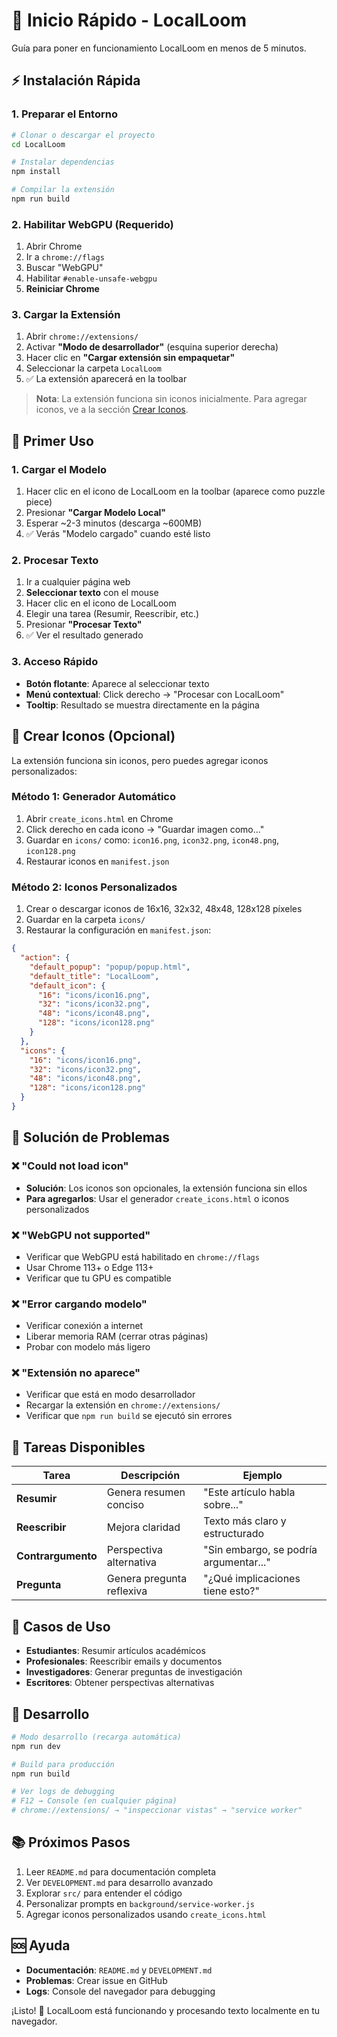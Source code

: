 # 🚀 Inicio Rápido - LocalLoom

Guía para poner en funcionamiento LocalLoom en menos de 5 minutos.

## ⚡ Instalación Rápida

### 1. Preparar el Entorno

```bash
# Clonar o descargar el proyecto
cd LocalLoom

# Instalar dependencias
npm install

# Compilar la extensión
npm run build
```

### 2. Habilitar WebGPU (Requerido)

1. Abrir Chrome
2. Ir a `chrome://flags`
3. Buscar "WebGPU"
4. Habilitar `#enable-unsafe-webgpu`
5. **Reiniciar Chrome**

### 3. Cargar la Extensión

1. Abrir `chrome://extensions/`
2. Activar **"Modo de desarrollador"** (esquina superior derecha)
3. Hacer clic en **"Cargar extensión sin empaquetar"**
4. Seleccionar la carpeta `LocalLoom`
5. ✅ La extensión aparecerá en la toolbar

> **Nota**: La extensión funciona sin iconos inicialmente. Para agregar iconos, ve a la sección [Crear Iconos](#crear-iconos-opcional).

## 🧠 Primer Uso

### 1. Cargar el Modelo

1. Hacer clic en el icono de LocalLoom en la toolbar (aparece como puzzle piece)
2. Presionar **"Cargar Modelo Local"**
3. Esperar ~2-3 minutos (descarga ~600MB)
4. ✅ Verás "Modelo cargado" cuando esté listo

### 2. Procesar Texto

1. Ir a cualquier página web
2. **Seleccionar texto** con el mouse
3. Hacer clic en el icono de LocalLoom
4. Elegir una tarea (Resumir, Reescribir, etc.)
5. Presionar **"Procesar Texto"**
6. ✅ Ver el resultado generado

### 3. Acceso Rápido

- **Botón flotante**: Aparece al seleccionar texto
- **Menú contextual**: Click derecho → "Procesar con LocalLoom"
- **Tooltip**: Resultado se muestra directamente en la página

## 🎨 Crear Iconos (Opcional)

La extensión funciona sin iconos, pero puedes agregar iconos personalizados:

### Método 1: Generador Automático
1. Abrir `create_icons.html` en Chrome
2. Click derecho en cada icono → "Guardar imagen como..."
3. Guardar en `icons/` como: `icon16.png`, `icon32.png`, `icon48.png`, `icon128.png`
4. Restaurar iconos en `manifest.json`

### Método 2: Iconos Personalizados
1. Crear o descargar iconos de 16x16, 32x32, 48x48, 128x128 píxeles
2. Guardar en la carpeta `icons/`
3. Restaurar la configuración en `manifest.json`:

```json
{
  "action": {
    "default_popup": "popup/popup.html",
    "default_title": "LocalLoom",
    "default_icon": {
      "16": "icons/icon16.png",
      "32": "icons/icon32.png",
      "48": "icons/icon48.png",
      "128": "icons/icon128.png"
    }
  },
  "icons": {
    "16": "icons/icon16.png",
    "32": "icons/icon32.png",
    "48": "icons/icon48.png",
    "128": "icons/icon128.png"
  }
}
```

## 🔧 Solución de Problemas

### ❌ "Could not load icon"
- **Solución**: Los iconos son opcionales, la extensión funciona sin ellos
- **Para agregarlos**: Usar el generador `create_icons.html` o iconos personalizados

### ❌ "WebGPU not supported"
- Verificar que WebGPU está habilitado en `chrome://flags`
- Usar Chrome 113+ o Edge 113+
- Verificar que tu GPU es compatible

### ❌ "Error cargando modelo"
- Verificar conexión a internet
- Liberar memoria RAM (cerrar otras páginas)
- Probar con modelo más ligero

### ❌ "Extensión no aparece"
- Verificar que está en modo desarrollador
- Recargar la extensión en `chrome://extensions/`
- Verificar que `npm run build` se ejecutó sin errores

## 📝 Tareas Disponibles

| Tarea | Descripción | Ejemplo |
|-------|-------------|---------|
| **Resumir** | Genera resumen conciso | "Este artículo habla sobre..." |
| **Reescribir** | Mejora claridad | Texto más claro y estructurado |
| **Contrargumento** | Perspectiva alternativa | "Sin embargo, se podría argumentar..." |
| **Pregunta** | Genera pregunta reflexiva | "¿Qué implicaciones tiene esto?" |

## 🎯 Casos de Uso

- **Estudiantes**: Resumir artículos académicos
- **Profesionales**: Reescribir emails y documentos
- **Investigadores**: Generar preguntas de investigación
- **Escritores**: Obtener perspectivas alternativas

## 🔄 Desarrollo

```bash
# Modo desarrollo (recarga automática)
npm run dev

# Build para producción
npm run build

# Ver logs de debugging
# F12 → Console (en cualquier página)
# chrome://extensions/ → "inspeccionar vistas" → "service worker"
```

## 📚 Próximos Pasos

1. Leer `README.md` para documentación completa
2. Ver `DEVELOPMENT.md` para desarrollo avanzado
3. Explorar `src/` para entender el código
4. Personalizar prompts en `background/service-worker.js`
5. Agregar iconos personalizados usando `create_icons.html`

## 🆘 Ayuda

- **Documentación**: `README.md` y `DEVELOPMENT.md`
- **Problemas**: Crear issue en GitHub
- **Logs**: Console del navegador para debugging

¡Listo! 🎉 LocalLoom está funcionando y procesando texto localmente en tu navegador. 